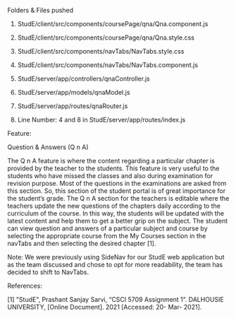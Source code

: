 Folders & Files pushed

1. StudE/client/src/components/coursePage/qna/Qna.component.js

2. StudE/client/src/components/coursePage/qna/Qna.style.css

3. StudE/client/src/components/navTabs/NavTabs.style.css

4. StudE/client/src/components/navTabs/NavTabs.component.js

5. StudE/server/app/controllers/qnaController.js

6. StudE/server/app/models/qnaModel.js

7. StudE/server/app/routes/qnaRouter.js

8. Line Number: 4 and 8 in StudE/server/app/routes/index.js

Feature: 

Question & Answers (Q n A)

The Q n A feature is where the content regarding a particular chapter is provided by the teacher to the students. This feature is very useful to the students who have missed the classes and also during examination for revision purpose. Most of the questions in the examinations are asked from this section. So, this section of the student portal is of great importance for the student’s grade.
The Q n A section for the teachers is editable where the teachers update the new questions of the chapters daily according to the curriculum of the course. In this way, the students will be updated with the latest content and help them to get a better grip on the subject. The student can view question and answers of a particular subject and course by selecting the appropriate course from the My Courses section in the navTabs and then selecting the desired chapter [1].

Note: We were previously using SideNav for our StudE web application but as the team discussed and chose to opt for more readability, 
the team has decided to shift to NavTabs.

References:

[1] "StudE", Prashant Sanjay Sarvi, “CSCI 5709 Assignment 1”. DALHOUSIE UNIVERSITY, [Online
 Document]. 2021 [Accessed: 20- Mar- 2021].